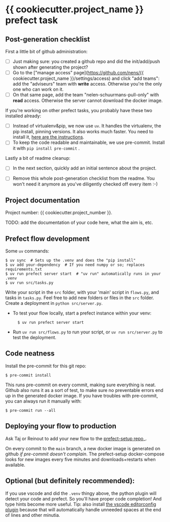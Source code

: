 # {{ cookiecutter.project_name }} prefect task

## Post-generation checklist

First a little bit of github administration:

- [ ] Just making sure: you created a github repo and did the init/add/push shown after generating the project?
- [ ] Go to the ["manage access" page](https://github.com/nens/{{ cookiecutter.project_name }}/settings/access) and click "add teams": add the "adviseurs" team with **write** access. Otherwise you're the only one who can work on it.
- [ ] On that same page, add the team "nelen-schuurmans-pull-only" with **read** access. Otherwise the server cannot download the docker image.

If you're working on other prefect tasks, you probably have these two installed already:

- [ ] Instead of virtualenv&pip, we now use `uv`. It handles the virtualenv, the pip install, pinning versions. It also works much faster. You need to install it, [here are the instructions](https://docs.astral.sh/uv/getting-started/installation/).
- [ ] To keep the code readable and maintainable, we use pre-commit. Install it with `pip install pre-commit` .

Lastly a bit of readme cleanup:

- [ ] In the next section, quickly add an initial sentence about the project.
- [ ] Remove this whole post-generation checklist from the readme. You won't need it anymore as you've diligently checked off every item :-)


## Project documentation

Project number: {{ cookiecutter.project_number }}.

TODO: add the documentation of your code here, what the aim is, etc.


## Prefect flow development

Some `uv` commands:

    $ uv sync  # Sets up the .venv and does the "pip install"
    $ uv add your-dependency  # If you need numpy or so; replaces requirements.txt
    $ uv run prefect server start  # "uv run" automatically runs in your .venv
    $ uv run src/tasks.py

Write your script in the `src` folder, with your 'main' script in `flows.py`, and tasks
in `tasks.py`. Feel free to add new folders or files in the `src` folder. Create a
deployment in `python src/server.py`.

- To test your flow locally, start a prefect instance within your venv:

        $ uv run prefect server start

- Run `uv run src/flows.py` to run your script, or `uv run src/server.py` to test the deployment.


## Code neatness

Install the pre-commit for this git repo:

    $ pre-commit install

This runs pre-commit on every commit, making sure everything is neat. Github also runs it as a sort of test, to make sure no preventable errors end up in the generated docker image. If you have troubles with pre-commit, you can always run it manually with:

    $ pre-commit run --all


## Deploying your flow to production

Ask Taj or Reinout to add your new flow to the [prefect-setup repo](https://github.com/nens/prefect-setup/blob/main/docker-compose.task.yml)_.

On every commit to the `main` branch, a new docker image is generated on github *if pre-commit doesn't complain*. The prefect-setup docker-compose looks for new images every five minutes and downloads+restarts when available.


## Optional (but definitely recommended):

If you use vscode and did the `.venv` thingy above, the python plugin will detect your code and prefect. So you'll have proper code completion! And type hints become more useful. Tip: also install [the vscode editorconfig plugin](https://marketplace.visualstudio.com/items?itemName=EditorConfig.EditorConfig) because that will automatically handle unneeded spaces at the end of lines and other minutia.
